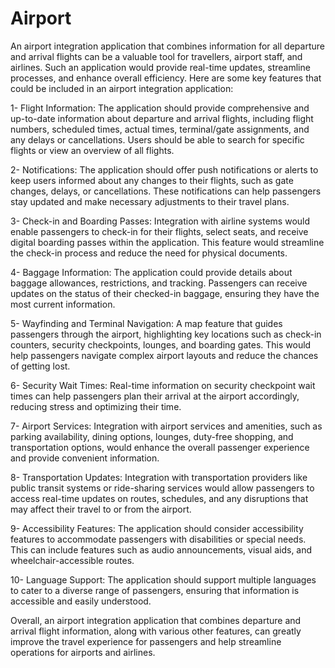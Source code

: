 # Airport

An airport integration application that combines information for all departure and arrival flights can be a valuable tool for travellers, airport staff, and airlines. Such an application would provide real-time updates, streamline processes, and enhance overall efficiency. Here are some key features that could be included in an airport integration application:

1-	Flight Information: The application should provide comprehensive and up-to-date information about departure and arrival flights, including flight numbers, scheduled times, actual times, terminal/gate assignments, and any delays or cancellations. Users should be able to search for specific flights or view an overview of all flights.

2-	Notifications: The application should offer push notifications or alerts to keep users informed about any changes to their flights, such as gate changes, delays, or cancellations. These notifications can help passengers stay updated and make necessary adjustments to their travel plans.

3-	Check-in and Boarding Passes: Integration with airline systems would enable passengers to check-in for their flights, select seats, and receive digital boarding passes within the application. This feature would streamline the check-in process and reduce the need for physical documents.

4-	Baggage Information: The application could provide details about baggage allowances, restrictions, and tracking. Passengers can receive updates on the status of their checked-in baggage, ensuring they have the most current information.

5-	Wayfinding and Terminal Navigation: A map feature that guides passengers through the airport, highlighting key locations such as check-in counters, security checkpoints, lounges, and boarding gates. This would help passengers navigate complex airport layouts and reduce the chances of getting lost.

6-	Security Wait Times: Real-time information on security checkpoint wait times can help passengers plan their arrival at the airport accordingly, reducing stress and optimizing their time.

7-	Airport Services: Integration with airport services and amenities, such as parking availability, dining options, lounges, duty-free shopping, and transportation options, would enhance the overall passenger experience and provide convenient information.

8-	Transportation Updates: Integration with transportation providers like public transit systems or ride-sharing services would allow passengers to access real-time updates on routes, schedules, and any disruptions that may affect their travel to or from the airport.

9-	Accessibility Features: The application should consider accessibility features to accommodate passengers with disabilities or special needs. This can include features such as audio announcements, visual aids, and wheelchair-accessible routes.

10-	Language Support: The application should support multiple languages to cater to a diverse range of passengers, ensuring that information is accessible and easily understood.

Overall, an airport integration application that combines departure and arrival flight information, along with various other features, can greatly improve the travel experience for passengers and help streamline operations for airports and airlines.


